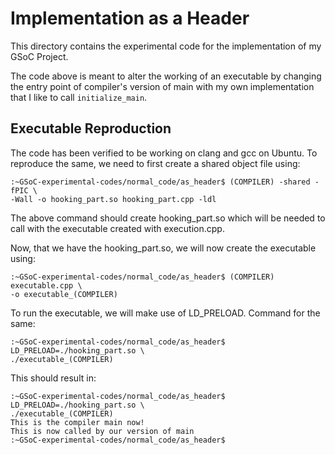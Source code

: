# Implementation as a Header

This directory contains the experimental code for the implementation of my GSoC
Project.

The code above is meant to alter the working of an executable by changing the
entry point of compiler's version of main with my own implementation that I
like to call ``initialize_main``.


## Executable Reproduction

The code has been verified to be working on clang and gcc on Ubuntu.
To reproduce the same, we need to first create a shared object file using:

```
:~GSoC-experimental-codes/normal_code/as_header$ (COMPILER) -shared -fPIC \
-Wall -o hooking_part.so hooking_part.cpp -ldl
```

The above command should create hooking_part.so which will be needed to call
with the executable created with execution.cpp.

Now, that we have the hooking_part.so, we will now create the executable using:

```
:~GSoC-experimental-codes/normal_code/as_header$ (COMPILER) executable.cpp \
-o executable_(COMPILER)
```

To run the executable, we will make use of LD_PRELOAD. Command for the same:
```
:~GSoC-experimental-codes/normal_code/as_header$ LD_PRELOAD=./hooking_part.so \
./executable_(COMPILER)
```

This should result in:
```
:~GSoC-experimental-codes/normal_code/as_header$ LD_PRELOAD=./hooking_part.so \
./executable_(COMPILER)
This is the compiler main now!
This is now called by our version of main
:~GSoC-experimental-codes/normal_code/as_header$
```